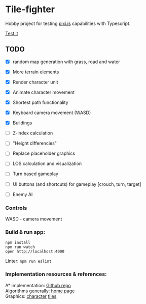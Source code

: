 # Tile-fighter

Hobby project for testing [pixi.js](http://www.pixijs.com/) capabilities with Typescript.

[Test it](http://laastine.kapsi.fi/tile-fighter/)

## TODO

- [x] random map generation with grass, road and water
- [x] More terrain elements 
- [x] Render character unit
- [x] Animate character movement
- [x] Shortest path functionality
- [x] Keyboard camera movement (WASD)
- [x] Buildings
- [ ] Z-index calculation
- [ ] "Height differencies"
- [ ] Replace placeholder graphics
- [ ] LOS calculation and visualization
- [ ] Turn based gameplay
- [ ] UI buttons (and shortcuts) for gameplay [crouch, turn, target]
- [ ] Enemy AI


### Controls
WASD - camera movement

### Build & run app:
```
npm install
npm run watch
open http://localhost:4000
```

Linter: `npm run eslint`

### Implementation resources & references:
A* implementation: [Github repo](https://github.com/bgrins/javascript-astar)<br/>
Algorithms generally: [home page](http://theory.stanford.edu/~amitp/GameProgramming/)<br/>
Graphics: [character](http://opengameart.org/content/tmim-heroine-bleeds-game-art) [tiles](http://opengameart.org/content/isometric-road-tiles)
